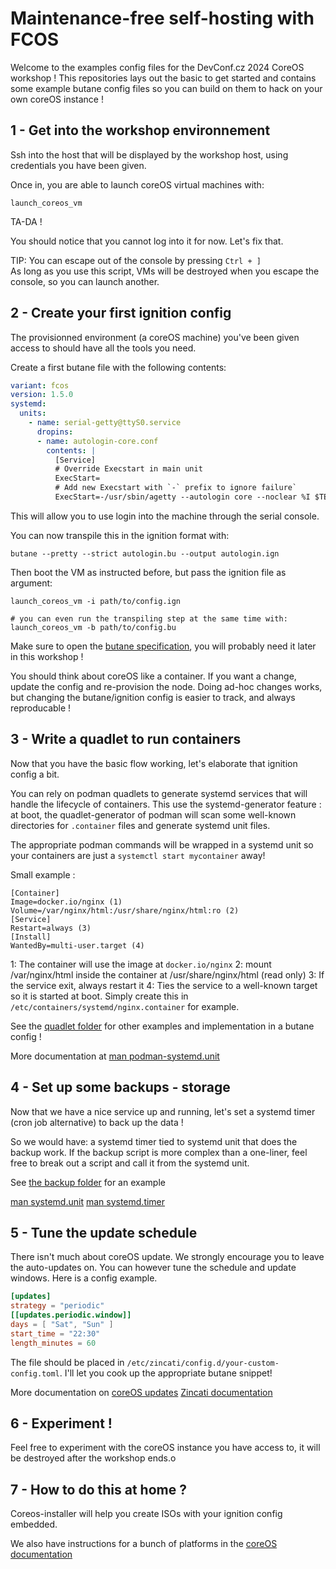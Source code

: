# Maintenance-free self-hosting with FCOS

Welcome to the examples config files for the DevConf.cz 2024 CoreOS workshop ! 
This repositories lays out the basic to get started and contains some example butane config files so you can 
build on them to hack on your own coreOS instance ! 

## 1 - Get into the workshop environnement

Ssh into the host that will be displayed by the workshop host, using credentials you have been given. 

Once in, you are able to launch coreOS virtual machines with:  

```
launch_coreos_vm
```
TA-DA ! 

You should notice that you cannot log into it for now. Let's fix that.

TIP: You can escape out of the console by pressing `Ctrl + ]` \
As long as you use this script, VMs will be destroyed when you escape the console, so you can launch another.

## 2 - Create your first ignition config 

The provisionned environment (a coreOS machine) you've been given access to should have all the tools you need.

Create a first butane file with the following contents: 
```yaml
variant: fcos
version: 1.5.0
systemd:
  units:
    - name: serial-getty@ttyS0.service
      dropins:
      - name: autologin-core.conf
        contents: |
          [Service]
          # Override Execstart in main unit
          ExecStart=
          # Add new Execstart with `-` prefix to ignore failure`
          ExecStart=-/usr/sbin/agetty --autologin core --noclear %I $TERM
```
This will allow you to use login into the machine through the serial console.

You can now transpile this in the ignition format with:
```
butane --pretty --strict autologin.bu --output autologin.ign
```

Then boot the VM as instructed before, but pass the ignition file as argument:
```
launch_coreos_vm -i path/to/config.ign

# you can even run the transpiling step at the same time with: 
launch_coreos_vm -b path/to/config.bu
```

Make sure to open the [butane specification](https://coreos.github.io/butane/specs/), you will probably need it later in this workshop ! 

You should think about coreOS like a container. If you want a change, update the config and re-provision the node.
Doing ad-hoc changes works, but changing the butane/ignition config is easier to track, and always reproducable !


## 3 - Write a quadlet to run containers


Now that you have the basic flow working, let's elaborate that ignition config a bit. 

You can rely on podman quadlets to generate systemd services that will handle the lifecycle of containers.
This use the systemd-generator feature : at boot, the quadlet-generator of podman will scan some well-known directories
for `.container` files and generate systemd unit files. 
    
The appropriate podman commands will be wrapped in a systemd unit so your containers are just a `systemctl start mycontainer` away!

Small example : 
```
[Container]
Image=docker.io/nginx (1)
Volume=/var/nginx/html:/usr/share/nginx/html:ro (2)
[Service]
Restart=always (3) 
[Install]
WantedBy=multi-user.target (4)
```
1: The container will use the image at `docker.io/nginx` 
2: mount /var/nginx/html inside the container at /usr/share/nginx/html (read only)
3: If the service exit, always restart it
4: Ties the service to a well-known target so it is started at boot.
Simply create this in `/etc/containers/systemd/nginx.container` for example.

See the [quadlet folder](./quadlet/) for other examples and implementation in a butane config !

More documentation at [man podman-systemd.unit](https://docs.podman.io/en/latest/markdown/podman-systemd.unit.5.html)


## 4 - Set up some backups - storage

Now that we have a nice service up and running, let's set a systemd timer (cron job alternative) to back up the data ! 

So we would have: a systemd timer tied to systemd unit that does the backup work. If the backup script is more complex
than a one-liner, feel free to break out a script and call it from the systemd unit. 

See [the backup folder](./backup) for an example

[man systemd.unit](https://www.man7.org/linux/man-pages/man5/systemd.unit.5.html)
[man systemd.timer](https://www.man7.org/linux/man-pages/man5/systemd.timer.5.html)

## 5 - Tune the update schedule

There isn't much about coreOS update. We strongly encourage you to leave the auto-updates on.
You can however tune the schedule and update windows. Here is a config example.

```toml
[updates]
strategy = "periodic"
[[updates.periodic.window]]
days = [ "Sat", "Sun" ]
start_time = "22:30"
length_minutes = 60
```
The file should be placed in `/etc/zincati/config.d/your-custom-config.toml`. I'll let you cook up the appropriate 
butane snippet!

More documentation on [coreOS updates](https://docs.fedoraproject.org/en-US/fedora-coreos/auto-updates/)
[Zincati documentation](https://coreos.github.io/zincati/)

## 6 - Experiment ! 

Feel free to experiment with the coreOS instance you have access to, it will be destroyed after the workshop ends.o

## 7 - How to do this at home ?

Coreos-installer will help you create ISOs with your ignition config embedded. 

We also have instructions for a bunch of platforms in the [coreOS documentation](https://docs.fedoraproject.org/en-US/fedora-coreos/bare-metal/)
